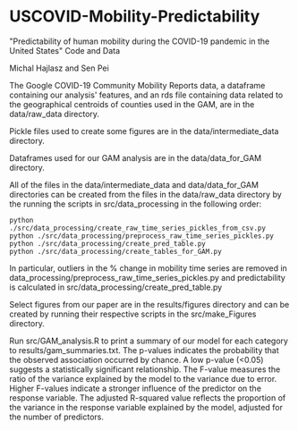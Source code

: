 # USCOVID-Mobility-Predictability
"Predictability of human mobility during the COVID-19 pandemic in the United States" Code and Data

Michal Hajlasz and Sen Pei

The Google COVID-19 Community Mobility Reports data, a dataframe containing our analysis' features, and an rds file containing data related to the geographical centroids of counties used in the GAM, are in the data/raw_data directory.

Pickle files used to create some figures are in the data/intermediate_data directory.

Dataframes used for our GAM analysis are in the data/data_for_GAM directory.

All of the files in the data/intermediate_data and data/data_for_GAM directories can be created from the files in the data/raw_data directory by the running the scripts in src/data_processing in the following order:

    python ./src/data_processing/create_raw_time_series_pickles_from_csv.py
    python ./src/data_processing/preprocess_raw_time_series_pickles.py
    python ./src/data_processing/create_pred_table.py
    python ./src/data_processing/create_tables_for_GAM.py

In particular, outliers in the % change in mobility time series are removed in data_processing/preprocess_raw_time_series_pickles.py and predictability is calculated in src/data_processing/create_pred_table.py

Select figures from our paper are in the results/figures directory and can be created by running their respective scripts in the src/make_Figures directory.

Run src/GAM_analysis.R to print a summary of our model for each category to results/gam_summaries.txt. The p-values indicates the probability that the observed association occurred by chance. A low p-value (<0.05) suggests a statistically significant relationship. The F-value measures the ratio of the variance explained by the model to the variance due to error. Higher F-values indicate a stronger influence of the predictor on the response variable. The adjusted R-squared value reflects the proportion of the variance in the response variable explained by the model, adjusted for the number of predictors.